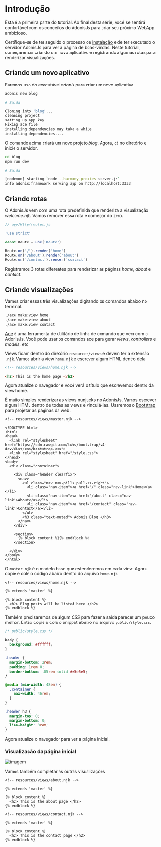 # Introdução

Esta é a primeira parte do tutorial. Ao final desta série, você se sentirá confortável com os conceitos do AdonisJs para criar seu próximo WebApp ambicioso.

Certifique-se de ter seguido o processo de [instalação](/docs/03-getting-started/01-installation.md) e de ter executado o servidor AdonisJs para ver a página de boas-vindas. Neste tutorial, começaremos criando um novo aplicativo e registrando algumas rotas para renderizar visualizações.

## Criando um novo aplicativo
Faremos uso do executável *adonis* para criar um novo aplicativo.

```bash
adonis new blog
```

```bash
# Saída

Cloning into 'blog'...
cleaning project
setting up app key
Fixing ace file
installing dependencies may take a while
installing dependencies....
```

O comando acima criará um novo projeto *blog*. Agora, `cd` no diretório e inicie o servidor.

```bash
cd blog
npm run dev
```

```bash
# Saída

[nodemon] starting `node --harmony_proxies server.js`
info adonis:framework serving app on http://localhost:3333
```

## Criando rotas
O AdonisJs vem com uma rota predefinida que renderiza a visualização *welcome.njk*. Vamos remover essa rota e começar do zero.

```js
// app/Http/routes.js

'use strict'

const Route = use('Route')

Route.on('/').render('home')
Route.on('/about').render('about')
Route.on('/contact').render('contact')
```

Registramos 3 rotas diferentes para renderizar as páginas *home*, *about* e *contact*.

## Criando visualizações
Vamos criar essas três visualizações digitando os comandos abaixo no terminal.

```bash
./ace make:view home
./ace make:view about
./ace make:view contact
```

[Ace](/docs/07-common-web-tools/01-interactive-shell.md) é uma ferramenta de utilitário de linha de comando que vem com o AdonisJs. Você pode usar os comandos ace para gerar *views*, *controllers* e *models*, etc.

Views ficam dentro do diretório `resources/views` e devem ter a extensão `.njk`. Vamos abrir a view `home.njk` e escrever algum HTML dentro dela.

```html
<!-- resources/views/home.njk -->

<h2> This is the home page </h2>
```

Agora atualize o navegador e você verá o título que escrevemos dentro da view home.

É muito simples renderizar as views nunjucks no AdonisJs. Vamos escrever algum HTML dentro de todas as views e vinculá-las. Usaremos o [Bootstrap](http://v4-alpha.getbootstrap.com/) para projetar as páginas da web.

```twig
<!-- resources/views/master.njk -->

<!DOCTYPE html>
<html>
<head>
  <link rel="stylesheet" href="https://cdn.rawgit.com/twbs/bootstrap/v4-dev/dist/css/bootstrap.css">
  <link rel="stylesheet" href="/style.css">
</head>
<body>
  <div class="container">

    <div class="header clearfix">
      <nav>
        <ul class="nav nav-pills pull-xs-right">
          <li class="nav-item"><a href="/" class="nav-link">Home</a></li>
          <li class="nav-item"><a href="/about" class="nav-link">About</a></li>
          <li class="nav-item"><a href="/contact" class="nav-link">Contact</a></li>
        </ul>
        <h3 class="text-muted"> Adonis Blog </h3>
      </nav>
    </div>

    <section>
      {% block content %}{% endblock %}
    </section>

  </div>
</body>
</html>
```

O `master.njk` é o modelo base que estenderemos em cada view. Agora copie e cole o código abaixo dentro do arquivo `home.njk`.

```twig
<!-- resources/views/home.njk -->

{% extends 'master' %}

{% block content %}
  <h2> Blog posts will be listed here </h2>
{% endblock %}
```

Também precisaremos de algum *CSS* para fazer a saída parecer um pouco melhor. Então copie e cole o snippet abaixo no arquivo `public/style.css`.

```css
/* public/style.css */

body {
  background: #ffffff;
}

.header {
  margin-bottom: 2rem;
  padding: 1rem 0;
  border-bottom: .05rem solid #e5e5e5;
}

@media (min-width: 48em) {
  .container {
    max-width: 46rem;
  }
}

.header h3 {
  margin-top: 0;
  margin-bottom: 0;
  line-height: 3rem;
}
```

Agora atualize o navegador para ver a página inicial.

### Visualização da página inicial
![imagem](/docs/assets/home-page_uab9il.png)

Vamos também completar as outras visualizações

```twig
<!-- resources/views/about.njk -->

{% extends 'master' %}

{% block content %}
  <h2> This is the about page </h2>
{% endblock %}
```

```twig
<!-- resources/views/contact.njk -->

{% extends 'master' %}

{% block content %}
  <h2> This is the contact page </h2>
{% endblock %}
```
